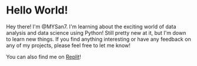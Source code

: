 # Hello World!

Hey there! I'm @MYSan7. I'm learning about the exciting world of data analysis and data science using Python! Still pretty new at it, but I'm down to learn new things. If you find anything interesting or have any feedback on any of my projects, please feel free to let me know!

You can also find me on [Replit](https://replit.com/@MYSan7)!
